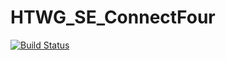 # HTWG_SE_ConnectFour
[![Build Status](https://travis-ci.org/herrqian/HTWG_SE_ConnectFour.png?branch=master)](https://travis-ci.org/herrqian/HTWG_SE_ConnectFour)
